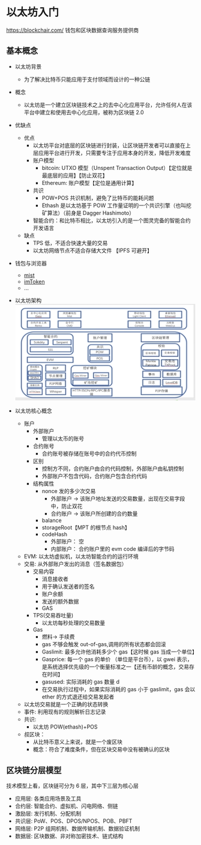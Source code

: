# 以太坊入门

https://blockchair.com/
钱包和区块数据查询服务提供商

## 基本概念

- 以太坊背景
  - 为了解决比特币只能应用于支付领域而设计的一种公链
- 概念
  - 以太坊是一个建立区块链技术之上的去中心化应用平台，允许任何人在该平台中建立和使用去中心化应用，被称为区块链 2.0
- 优缺点
  - 优点
    - 以太坊平台对底层的区块链进行封装，让区块链开发者可以直接在上层应用平台进行开发，只需要专注于应用本身的开发，降低开发难度
    - 账户模型
      - bitcoin: UTXO 模型（Unspent Transaction Output）【定位就是最底层的应用】【防止双花】
      - Ethereum: 账户模型【定位是通用计算】
    - 共识
      - POW+POS 共识机制，避免了比特币的能耗问题
      - Ethash 是以太坊基于 POW 工作量证明的一个共识引擎（也叫挖矿算法）（前身是 Dagger Hashimoto）
    - 智能合约：和比特币相比，以太坊引入的是一个图灵完备的智能合约开发语言
  - 缺点
    - TPS 低，不适合快速大量的交易
    - 以太坊网络节点不适合存储大文件 【IPFS 可避开】
- 钱包与浏览器
  - [mist](https://ethereum.org/en/)
  - [imToken](https://token.im/download)
  - ...
- 以太坊架构
  ![eth_base](./img/eth_base.png)

- 以太坊核心概念
  - 账户
    - 外部账户
      - 管理以太币的账号
    - 合约账号
      - 合约账号被存储在账号中的合约代币控制
    - 区别
      - 控制方不同，合约账户由合约代码控制，外部账户由私钥控制
      - 外部账户不包含代码，合约账户包含合约代码
    - 结构属性
      - nonce 发的多少次交易
        - 外部账户 -> 该账户地址发送的交易数量，出现在交易字段中，防止双花
        - 合约账户 -> 该账户所创建的合约数量
      - balance
      - storageRoot【MPT 的根节点 hash】
      - codeHash
        - 外部账户： 空
        - 内部账户： 合约账户里的 evm code 编译后的字节码
  - EVM: 以太坊虚拟机，以太坊智能合约的运行环境
  - 交易: 从外部账户发出的消息（签名数据包）
    - 交易内容
      - 消息接收者
      - 用于确认发送者的签名
      - 账户余额
      - 发送的额外数据
      - GAS
    - TPS(交易吞吐量)
      - 以太坊每秒处理的交易数量
    - Gas
      - 燃料-> 手续费
      - gas 不够会触发 out-of-gas,调用的所有状态都会回滚
      - Gaslimit: 最多允许他消耗多少个 gas【这时候 gas 当成一个单位】
      - Gasprice: 每一个 gas 的单价 （单位是平台币），以 gwei 表示，是系统选择优先级的一个衡量标准之一【还有币龄的概念，交易存在时间】
      - gasused: 实际消耗的 gas 数量 d
      - 在交易执行过程中，如果实际消耗的 gas 小于 gaslimit，gas 会以 ether 的方式退还给交易发起者
  - 以太坊交易就是一个正确的状态转换
  - 事件: 利用现有的规则解析日志记录
  - 共识:
    - 以太坊 POW(ethash)+POS
  - 叔区块：
    - 从比特币意义上来说，就是一个废区块
    - 概念：符合了难度条件，但在区块交易中没有被确认的区块

## 区块链分层模型

技术模型上看，区块链可分为 6 层，其中下三层为核心层

- 应用层: 各类应用场景及工具
- 合约层: 智能合约、虚拟机、闪电网络、侧链
- 激励层: 发行机制、分配机制
- 共识层: PoW、POS、DPOS/NPOS、POB、PBFT
- 网络层: P2P 组网机制、数据传输机制、数据验证机制
- 数据层: 区块数据、非对称加密技术、链式结构
